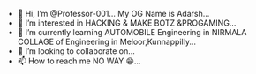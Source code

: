 - 👋 Hi, I’m @Professor-001... My OG Name is Adarsh...
- 👀 I’m interested in HACKING & MAKE BOTZ &PROGAMING...
- 🌱 I’m currently learning AUTOMOBILE Engineering in NIRMALA COLLAGE of Engineering in Meloor,Kunnappilly...
- 💞️ I’m looking to collaborate on...
- 📫 How to reach me NO WAY 😁...

<!---
Professor-001/Professor-001 is a ✨ special ✨ repository because its `README.md` (this file) appears on your GitHub profile.
You can click the Preview link to take a look at your changes.
--->
